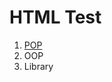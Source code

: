 <head>
<meta charset="utf-8">

<meta name="viewport" content="width=1190">
</head>


<body>
<h1>HTML Test</h1>
<ol>
<li><a href="test_POP.html" target="_blank" title="POP Wiki">POP</a></li>
<li>OOP</li>
<li>Library</li>
</ol>
</html>
